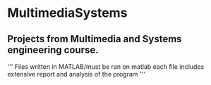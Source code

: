 # MultimediaSystems
## Projects from Multimedia and Systems engineering course.
'''
Files written in MATLAB/must be ran on matlab
each file includes extensive report and analysis of the program
'''
